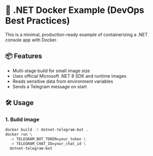 # 🚀 .NET Docker Example (DevOps Best Practices)

This is a minimal, production-ready example of containerizing a .NET console app with Docker.

## 📦 Features

- Multi-stage build for small image size  
- Uses official Microsoft .NET 8 SDK and runtime images  
- Reads sensitive data from environment variables  
- Sends a Telegram message on start

## 🛠️ Usage

### 1. Build image

```bash
docker build -t dotnet-telegram-bot .
docker run \
  -e TELEGRAM_BOT_TOKEN=your_token \
  -e TELEGRAM_CHAT_ID=your_chat_id \
  dotnet-telegram-bot

